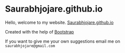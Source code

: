 # Saurabhjojare.github.io
Hello, welcome to my website. [Saurabhjojare.github.io](https://saurabhjojare.github.io)

Created with the help of [Bootstrap](http://getbootstrap.com)

If you want to give me your own suggestions email me on `saurabhjojare@gmail.com`

